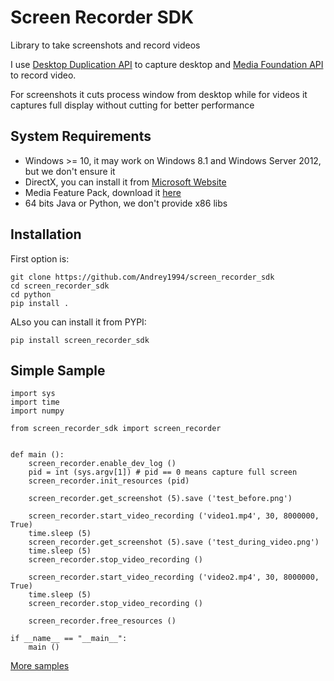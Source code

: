 # Screen Recorder SDK
Library to take screenshots and record videos

I use [Desktop Duplication API](https://docs.microsoft.com/en-us/windows/desktop/direct3ddxgi/desktop-dup-api) to capture desktop and [Media Foundation API](https://docs.microsoft.com/en-us/windows/desktop/medfound/media-foundation-platform-apis) to record video.

For screenshots it cuts process window from desktop while for videos it captures full display without cutting for better performance

## System Requirements

* Windows >= 10, it may work on Windows 8.1 and Windows Server 2012, but we don't ensure it
* DirectX, you can install it from [Microsoft Website](https://www.microsoft.com/en-us/download/details.aspx?id=17431)
* Media Feature Pack, download it [here](https://www.microsoft.com/en-us/software-download/mediafeaturepack)
* 64 bits Java or Python, we don't provide x86 libs

## Installation

First option is:
```
git clone https://github.com/Andrey1994/screen_recorder_sdk
cd screen_recorder_sdk
cd python
pip install .
```
ALso you can install it from PYPI:
```
pip install screen_recorder_sdk
```

## Simple Sample

```
import sys
import time
import numpy

from screen_recorder_sdk import screen_recorder


def main ():
    screen_recorder.enable_dev_log ()
    pid = int (sys.argv[1]) # pid == 0 means capture full screen
    screen_recorder.init_resources (pid)

    screen_recorder.get_screenshot (5).save ('test_before.png')

    screen_recorder.start_video_recording ('video1.mp4', 30, 8000000, True)
    time.sleep (5)
    screen_recorder.get_screenshot (5).save ('test_during_video.png')
    time.sleep (5)
    screen_recorder.stop_video_recording ()

    screen_recorder.start_video_recording ('video2.mp4', 30, 8000000, True)
    time.sleep (5)
    screen_recorder.stop_video_recording ()

    screen_recorder.free_resources ()

if __name__ == "__main__":
    main ()
```

[More samples](https://github.com/Andrey1994/screen_recorder_sdk/tree/master/python/example)
